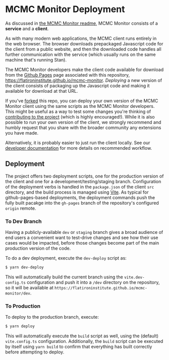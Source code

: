 # MCMC Monitor Deployment

As discussed in [the MCMC Monitor readme](../README.md), MCMC Monitor
consists of a **service** and a **client**.

As with many modern web applications, the MCMC client runs entirely in
the web browser. The browser downloads prepackaged Javascript code for the client
from a public website, and then the downloaded code handles all further
communication with the service (which usually runs on the same machine
that's running Stan).

The MCMC Monitor developers make the client code available for download
from the [Github Pages](https://pages.github.com/) page associated with
this repository, https://flatironinstitute.github.io/mcmc-monitor.
*Deploying* a new version of the client consists of packaging up the
Javascript code and making it available for download at that URL.

If you've
[forked](https://docs.github.com/en/get-started/quickstart/fork-a-repo)
this repo, you can deploy your own version of the MCMC Monitor client
using the same scripts as the MCMC Monitor developers.
This might be useful as a way to test some changes you're thinking of
[contributing to the project](../CONTRIBUTING.md)
(which is highly encouraged!). While it is also possible to run
your own version of the client, we strongly recommend and humbly request
that you share with the broader community any extensions you have made.

Alternatively, it is probably easier to just run
the client locally. See our [developer documentation](./developing.md)
for more details on recommended workflow.


## Deployment

The project offers two deployment scripts, one for the production
version of the client and one for a development/testing/staging branch.
Configuration of the deployment verbs is handled in the `package.json`
of the client `src` directory, and the build process is managed
using [Vite](https://vitejs.dev/). As typical for github-pages-based
deployments, the deployment commands push the fully built pacakge into
the `gh-pages` branch of the repository's configured `origin` remote.


### To Dev Branch

Having a publicly-available `dev` or `staging` branch gives a broad
audience of end users a convenient want to test-drive changes and see how
their use cases would be impacted, before those changes become part
of the main production version of the code.

To do a dev deployment, execute the `dev-deploy` script as:
```bash
$ yarn dev-deploy
```

This will automatically build the current branch using the
`vite.dev-config.ts` configuration and push it into a `/dev` directory
on the repository, so it will be available at
`https://flatironinstitute.github.io/mcmc-monitor/dev`.


### To Production

To deploy to the production branch, execute:
```bash
$ yarn deploy
```

This will automatically execute the `build` script as well, using the
(default) `vite.config.ts` configuration. Additionally, the `build` script
can be executed by itself using `yarn build` to confirm that everything has
built correctly before attempting to deploy.
